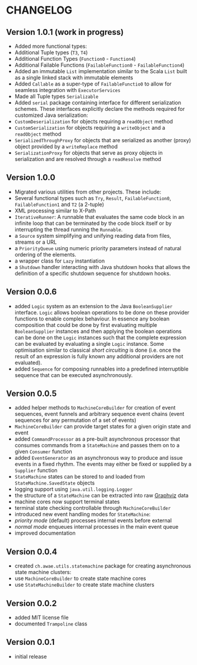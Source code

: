 # CHANGELOG

## Version 1.0.1 (work in progress)
- Added more functional types:
 - Additional Tuple types (`T3`, `T4`)
 - Additional Function Types (`Function0` - `Function4`)
 - Additional Failable Functions (`FailableFunction0` - `FailableFunction4`)
- Added an immutable `List` implementation similar to the Scala `List` built as a single linked stack with immutable elements
- Added `Callable` as a super-type of `FailableFunctio0` to allow for seamless integration with `ExecutorServices`	
- Made all Tuple types `Serializable`
- Added `serial` package containing interface for different serialization schemes. These interfaces explicitly declare the methods required for customized Java serialization:
 - `CustomDeserialization` for objects requiring a `readObject` method
 - `CustomSerialization` for objects requiring a `writeObject` and a `readObject` method
 - `SerializedThroughProxy` for objects that are serialized as another (proxy) object provided by a `writeReplace` method
 - `SerializationProxy` for objects that serve as proxy objects in serialization and are resolved through a `readResolve` method

## Version 1.0.0
- Migrated various utilities from other projects. These include:
 - Several functional types such as <code>Try</code>, <code>Result</code>,
							<code>FailableFunction0</code>, <code>FailableFunction1</code>
							and <code>T2</code> (a 2-tuple)
 - XML processing similar to X-Path
 - <code>IterativeRunner</code>: A runnable that evaluates the same code block in an infinite loop that can be terminated by
							the code block itself or by interrupting the thread running the <code>Runnable</code>.
 - a <code>Source</code> system simplifying and unifying
							reading data from files, streams or a URL
 - a <code>PriorityQueue</code> using numeric priority parameters instead of natural ordering of the elements.
 - a wrapper class for <code>Lazy</code> instantiation
 - a <code>Shutdown</code> handler interacting with Java
							shutdown hooks that allows the definition of a specific shutdown
							sequence for shutdown hooks.

## Version 0.0.6
- added <code>Logic</code> system as an extension to the Java
					<code>BooleanSupplier</code> interface. <code>Logic</code> allows
					boolean operations to be done on these provider functions to enable
					complex behaviour. In essence any boolean composition that could be
					done by first evaluating multiple <code>BooleanSupplier</code>
					instances and then applying the boolean operations can be done on
					the <code>Logic</code> instances such that the complete expression
					can be evaluated by evaluating a single <code>Logic</code>
					instance. Some optimisation similar to classical <em>short
						circuiting</em> is done (i.e. once the result of an expression is fully
					known any additional providers are not evaluated).
- added <code>Sequence</code> for composing runnables into a
					predefined interruptible sequence that can be executed
					asynchronously.

## Version 0.0.5
- added helper methods to <code>MachineCoreBuilder</code> for creation of event sequences, event funnels and arbitrary sequence event chains (event sequences for any permutation of a set of events)
- <code>MachineCoreBuilder</code> can provide target states for a given origin state and event
- added <code>CommandProcessor</code> as a pre-built asynchronous processor that consumes commands from a <code>StateMachine</code> and passes them on to a given <code>Consumer</code> function
- added <code>EventGenerator</code> as an asynchronous way to produce and issue events in a fixed rhythm. The events may either be fixed or supplied by a <code>Supplier</code> function
- <code>StateMachine</code> states can be stored to and loaded from <code>StateMachine.SavedState</code> objects
- logging support using <code>java.util.logging.Logger</code>
- the structure of a <code>StateMachine</code> can be extracted into raw <a href="http://www.graphviz.org">Graphviz</a> data
- machine cores now support terminal states
- terminal state checking controllable through <code>MachineCoreBuilder</code>
- introduced new event handling modes for <code>StateMachine</code>:
 - <em>priority mode</em> (default) processes internal events before external
 - <em>normal mode</em> enqueues internal processes in the main event queue
- improved documentation

## Version 0.0.4
- created <code>ch.awae.utils.statemachine</code> package for creating asynchronous state machine clusters:
 - use <code>MachineCoreBuilder</code> to create state machine cores
 - use <code>StateMachineBuilder</code> to create state machine clusters

## Version 0.0.2
- added MIT license file
- documented <code>Trampoline</code> class
 
## Version 0.0.1
- initial release